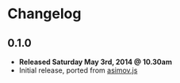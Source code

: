 # Changelog

## 0.1.0

  - **Released Saturday May 3rd, 2014 @ 10.30am**
  - Initial release, ported from [asimov.js](https://github.com/adamrenklint/asimov.js)
